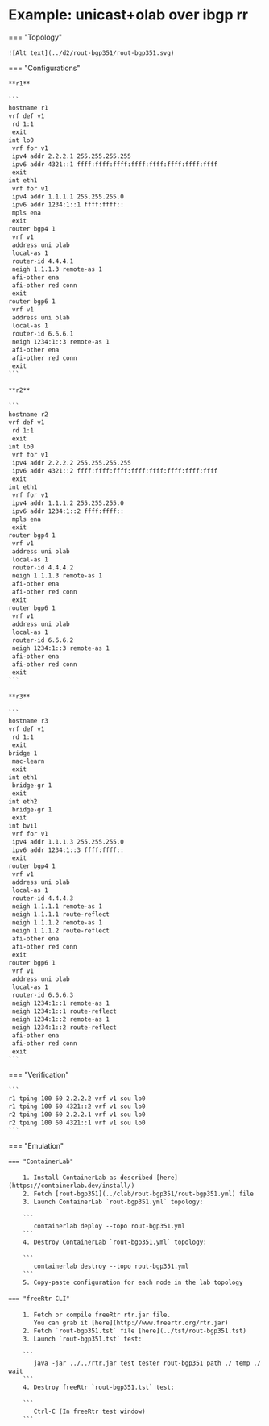 # Example: unicast+olab over ibgp rr

=== "Topology"

    ![Alt text](../d2/rout-bgp351/rout-bgp351.svg)

=== "Configurations"

    **r1**

    ```
    hostname r1
    vrf def v1
     rd 1:1
     exit
    int lo0
     vrf for v1
     ipv4 addr 2.2.2.1 255.255.255.255
     ipv6 addr 4321::1 ffff:ffff:ffff:ffff:ffff:ffff:ffff:ffff
     exit
    int eth1
     vrf for v1
     ipv4 addr 1.1.1.1 255.255.255.0
     ipv6 addr 1234:1::1 ffff:ffff::
     mpls ena
     exit
    router bgp4 1
     vrf v1
     address uni olab
     local-as 1
     router-id 4.4.4.1
     neigh 1.1.1.3 remote-as 1
     afi-other ena
     afi-other red conn
     exit
    router bgp6 1
     vrf v1
     address uni olab
     local-as 1
     router-id 6.6.6.1
     neigh 1234:1::3 remote-as 1
     afi-other ena
     afi-other red conn
     exit
    ```

    **r2**

    ```
    hostname r2
    vrf def v1
     rd 1:1
     exit
    int lo0
     vrf for v1
     ipv4 addr 2.2.2.2 255.255.255.255
     ipv6 addr 4321::2 ffff:ffff:ffff:ffff:ffff:ffff:ffff:ffff
     exit
    int eth1
     vrf for v1
     ipv4 addr 1.1.1.2 255.255.255.0
     ipv6 addr 1234:1::2 ffff:ffff::
     mpls ena
     exit
    router bgp4 1
     vrf v1
     address uni olab
     local-as 1
     router-id 4.4.4.2
     neigh 1.1.1.3 remote-as 1
     afi-other ena
     afi-other red conn
     exit
    router bgp6 1
     vrf v1
     address uni olab
     local-as 1
     router-id 6.6.6.2
     neigh 1234:1::3 remote-as 1
     afi-other ena
     afi-other red conn
     exit
    ```

    **r3**

    ```
    hostname r3
    vrf def v1
     rd 1:1
     exit
    bridge 1
     mac-learn
     exit
    int eth1
     bridge-gr 1
     exit
    int eth2
     bridge-gr 1
     exit
    int bvi1
     vrf for v1
     ipv4 addr 1.1.1.3 255.255.255.0
     ipv6 addr 1234:1::3 ffff:ffff::
     exit
    router bgp4 1
     vrf v1
     address uni olab
     local-as 1
     router-id 4.4.4.3
     neigh 1.1.1.1 remote-as 1
     neigh 1.1.1.1 route-reflect
     neigh 1.1.1.2 remote-as 1
     neigh 1.1.1.2 route-reflect
     afi-other ena
     afi-other red conn
     exit
    router bgp6 1
     vrf v1
     address uni olab
     local-as 1
     router-id 6.6.6.3
     neigh 1234:1::1 remote-as 1
     neigh 1234:1::1 route-reflect
     neigh 1234:1::2 remote-as 1
     neigh 1234:1::2 route-reflect
     afi-other ena
     afi-other red conn
     exit
    ```

=== "Verification"

    ```
    r1 tping 100 60 2.2.2.2 vrf v1 sou lo0
    r1 tping 100 60 4321::2 vrf v1 sou lo0
    r2 tping 100 60 2.2.2.1 vrf v1 sou lo0
    r2 tping 100 60 4321::1 vrf v1 sou lo0
    ```

=== "Emulation"

    === "ContainerLab"

        1. Install ContainerLab as described [here](https://containerlab.dev/install/)  
        2. Fetch [rout-bgp351](../clab/rout-bgp351/rout-bgp351.yml) file  
        3. Launch ContainerLab `rout-bgp351.yml` topology:  

        ```
           containerlab deploy --topo rout-bgp351.yml  
        ```
        4. Destroy ContainerLab `rout-bgp351.yml` topology:  

        ```
           containerlab destroy --topo rout-bgp351.yml  
        ```
        5. Copy-paste configuration for each node in the lab topology

    === "freeRtr CLI"

        1. Fetch or compile freeRtr rtr.jar file.  
           You can grab it [here](http://www.freertr.org/rtr.jar)  
        2. Fetch `rout-bgp351.tst` file [here](../tst/rout-bgp351.tst)  
        3. Launch `rout-bgp351.tst` test:  

        ```
           java -jar ../../rtr.jar test tester rout-bgp351 path ./ temp ./ wait
        ```
        4. Destroy freeRtr `rout-bgp351.tst` test:  

        ```
           Ctrl-C (In freeRtr test window)
        ```

